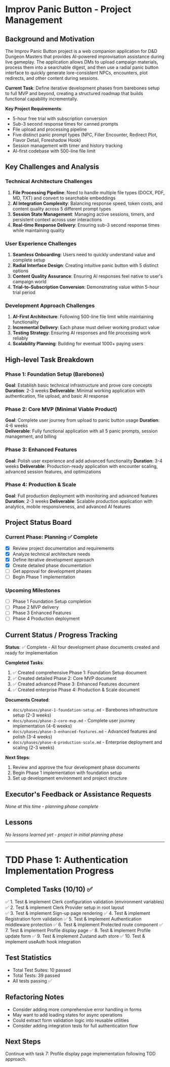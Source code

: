 # Improv Panic Button - Project Management

## Background and Motivation

The Improv Panic Button project is a web companion application for D&D Dungeon Masters that provides AI-powered improvisation assistance during live gameplay. The application allows DMs to upload campaign materials, process them into a searchable digest, and then use a radial panic button interface to quickly generate lore-consistent NPCs, encounters, plot redirects, and other content during sessions.

**Current Task**: Define iterative development phases from barebones setup to full MVP and beyond, creating a structured roadmap that builds functional capability incrementally.

**Key Project Requirements**:
- 5-hour free trial with subscription conversion
- Sub-3 second response times for canned prompts
- File upload and processing pipeline
- Five distinct panic prompt types (NPC, Filler Encounter, Redirect Plot, Flavor Detail, Foreshadow Hook)
- Session management with timer and history tracking
- AI-first codebase with 500-line file limit

## Key Challenges and Analysis

### Technical Architecture Challenges
1. **File Processing Pipeline**: Need to handle multiple file types (DOCX, PDF, MD, TXT) and convert to searchable embeddings
2. **AI Integration Complexity**: Balancing response speed, token costs, and content quality across 5 different prompt types
3. **Session State Management**: Managing active sessions, timers, and persistent context across user interactions
4. **Real-time Response Delivery**: Ensuring sub-3 second response times while maintaining quality

### User Experience Challenges
1. **Seamless Onboarding**: Users need to quickly understand value and complete setup
2. **Radial Interface Design**: Creating intuitive panic button with 5 distinct options
3. **Content Quality Assurance**: Ensuring AI responses feel native to user's campaign world
4. **Trial-to-Subscription Conversion**: Demonstrating value within 5-hour trial period

### Development Approach Challenges
1. **AI-First Architecture**: Following 500-line file limit while maintaining functionality
2. **Incremental Delivery**: Each phase must deliver working product value
3. **Testing Strategy**: Ensuring AI responses and file processing work reliably
4. **Scalability Planning**: Building for eventual 1000+ paying users

## High-level Task Breakdown

### Phase 1: Foundation Setup (Barebones)
**Goal**: Establish basic technical infrastructure and prove core concepts
**Duration**: 2-3 weeks
**Deliverable**: Minimal working application with authentication, file upload, and basic AI response

### Phase 2: Core MVP (Minimal Viable Product)
**Goal**: Complete user journey from upload to panic button usage
**Duration**: 4-6 weeks  
**Deliverable**: Fully functional application with all 5 panic prompts, session management, and billing

### Phase 3: Enhanced Features
**Goal**: Polish user experience and add advanced functionality
**Duration**: 3-4 weeks
**Deliverable**: Production-ready application with encounter scaling, advanced session features, and optimizations

### Phase 4: Production & Scale
**Goal**: Full production deployment with monitoring and advanced features
**Duration**: 2-3 weeks
**Deliverable**: Scalable production application with analytics, mobile responsiveness, and advanced AI features

## Project Status Board

### Current Phase: Planning ✅ Complete
- [x] Review project documentation and requirements
- [x] Analyze technical architecture needs
- [x] Define iterative development approach
- [x] Create detailed phase documentation
- [ ] Get approval for development phases
- [ ] Begin Phase 1 implementation

### Upcoming Milestones
- [ ] Phase 1 Foundation Setup completion
- [ ] Phase 2 MVP delivery
- [ ] Phase 3 Enhanced Features
- [ ] Phase 4 Production deployment

## Current Status / Progress Tracking

**Status**: ✅ Complete - All four development phase documents created and ready for implementation

**Completed Tasks**:
1. ✅ Created comprehensive Phase 1: Foundation Setup document
2. ✅ Created detailed Phase 2: Core MVP document  
3. ✅ Created advanced Phase 3: Enhanced Features document
4. ✅ Created enterprise Phase 4: Production & Scale document

**Documents Created**:
- `docs/phases/phase-1-foundation-setup.md` - Barebones infrastructure setup (2-3 weeks)
- `docs/phases/phase-2-core-mvp.md` - Complete user journey implementation (4-6 weeks)
- `docs/phases/phase-3-enhanced-features.md` - Advanced features and polish (3-4 weeks)
- `docs/phases/phase-4-production-scale.md` - Enterprise deployment and scaling (2-3 weeks)

**Next Steps**: 
1. Review and approve the four development phase documents
2. Begin Phase 1 implementation with foundation setup
3. Set up development environment and project structure

## Executor's Feedback or Assistance Requests

*None at this time - planning phase complete*

## Lessons

*No lessons learned yet - project in initial planning phase*

---

# TDD Phase 1: Authentication Implementation Progress

## Completed Tasks (10/10) ✅
✅ 1. Test & implement Clerk configuration validation (environment variables)
✅ 2. Test & implement Clerk Provider setup in root layout  
✅ 3. Test & implement Sign-up page rendering
✅ 4. Test & implement Registration form validation
✅ 5. Test & implement Authentication middleware protection
✅ 6. Test & implement Protected route component
✅ 7. Test & implement Profile display page
✅ 8. Test & implement Profile update form
✅ 9. Test & implement Zustand auth store
✅ 10. Test & implement useAuth hook integration

## Test Statistics
- Total Test Suites: 10 passed
- Total Tests: 39 passed
- All tests passing ✅

## Refactoring Notes
- Consider adding more comprehensive error handling in forms
- May want to add loading states for async operations
- Could extract form validation logic into reusable utilities
- Consider adding integration tests for full authentication flow

## Next Steps
Continue with task 7: Profile display page implementation following TDD approach. 